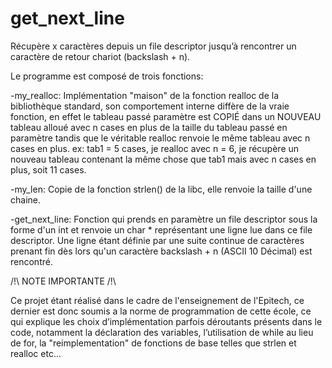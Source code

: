 get_next_line
=============

Récupère x caractères depuis un file descriptor jusqu’à rencontrer un caractère de retour chariot (backslash + n).

Le programme est composé de trois fonctions:

-my_realloc: Implémentation "maison" de la fonction realloc de la bibliothèque standard, son comportement interne diffère de la vraie fonction, en effet le tableau passé paramètre est COPIÉ dans un NOUVEAU tableau alloué avec n cases en plus de la taille du tableau passé en paramètre tandis que le véritable realloc renvoie le même tableau avec n cases en plus.
ex: tab1 = 5 cases, je realloc avec n = 6, je récupère un nouveau tableau contenant la même chose que tab1 mais avec n cases en plus, soit 11 cases.

-my_len: Copie de la fonction strlen() de la libc, elle renvoie la taille d'une chaine.

-get_next_line: Fonction qui prends en paramètre un file descriptor sous la forme d'un int et renvoie un char * représentant une ligne lue dans ce file descriptor. Une ligne étant définie par une suite continue de caractères prenant fin dès lors qu'un caractère backslash + n (ASCII 10 Décimal) est rencontré.

/!\ NOTE IMPORTANTE /!\

Ce projet étant réalisé dans le cadre de l'enseignement de l'Epitech, ce dernier est donc soumis a la norme de programmation de cette école, ce qui explique les choix d’implémentation parfois déroutants présents dans le code, notamment la déclaration des variables, l’utilisation de while au lieu de for, la "reimplementation" de fonctions de base telles que strlen et realloc etc...
